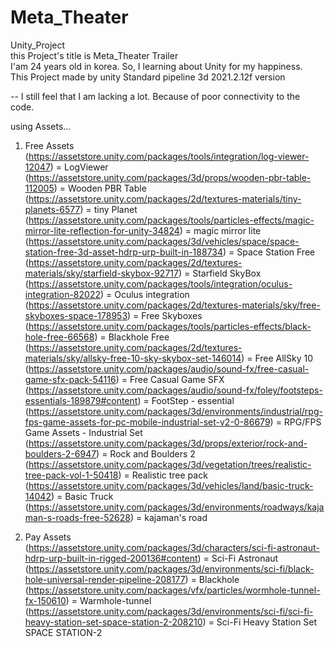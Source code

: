 # Meta_Theater
Unity_Project  
this Project's title is Meta_Theater Trailer  
I'am 24 years old in korea. So, I learning about Unity for my happiness.  
This Project made by unity Standard pipeline 3d 2021.2.12f version  
  
-- I still feel that I am lacking a lot. Because of poor connectivity to the code.  
  
using Assets...  
1. Free Assets  
(https://assetstore.unity.com/packages/tools/integration/log-viewer-12047) = LogViewer  
(https://assetstore.unity.com/packages/3d/props/wooden-pbr-table-112005) = Wooden PBR Table  
(https://assetstore.unity.com/packages/2d/textures-materials/tiny-planets-6577) = tiny Planet  
(https://assetstore.unity.com/packages/tools/particles-effects/magic-mirror-lite-reflection-for-unity-34824) = magic mirror lite  
(https://assetstore.unity.com/packages/3d/vehicles/space/space-station-free-3d-asset-hdrp-urp-built-in-188734) = Space Station Free  
(https://assetstore.unity.com/packages/2d/textures-materials/sky/starfield-skybox-92717) = Starfield SkyBox  
(https://assetstore.unity.com/packages/tools/integration/oculus-integration-82022) = Oculus integration  
(https://assetstore.unity.com/packages/2d/textures-materials/sky/free-skyboxes-space-178953) = Free Skyboxes  
(https://assetstore.unity.com/packages/tools/particles-effects/black-hole-free-66568) = Blackhole Free  
(https://assetstore.unity.com/packages/2d/textures-materials/sky/allsky-free-10-sky-skybox-set-146014) = Free AllSky 10  
(https://assetstore.unity.com/packages/audio/sound-fx/free-casual-game-sfx-pack-54116) = Free Casual Game SFX  
(https://assetstore.unity.com/packages/audio/sound-fx/foley/footsteps-essentials-189879#content) = FootStep - essential  
(https://assetstore.unity.com/packages/3d/environments/industrial/rpg-fps-game-assets-for-pc-mobile-industrial-set-v2-0-86679) = RPG/FPS Game Assets - Industrial Set  
(https://assetstore.unity.com/packages/3d/props/exterior/rock-and-boulders-2-6947) = Rock and Boulders 2  
(https://assetstore.unity.com/packages/3d/vegetation/trees/realistic-tree-pack-vol-1-50418) = Realistic tree pack  
(https://assetstore.unity.com/packages/3d/vehicles/land/basic-truck-14042) = Basic Truck  
(https://assetstore.unity.com/packages/3d/environments/roadways/kajaman-s-roads-free-52628) = kajaman's road  

2. Pay Assets  
(https://assetstore.unity.com/packages/3d/characters/sci-fi-astronaut-hdrp-urp-built-in-rigged-200136#content) = Sci-Fi Astronaut  
(https://assetstore.unity.com/packages/3d/environments/sci-fi/black-hole-universal-render-pipeline-208177) = Blackhole  
(https://assetstore.unity.com/packages/vfx/particles/wormhole-tunnel-fx-150610) = Warmhole-tunnel  
(https://assetstore.unity.com/packages/3d/environments/sci-fi/sci-fi-heavy-station-set-space-station-2-208210) = Sci-Fi Heavy Station Set SPACE STATION-2